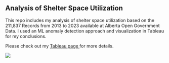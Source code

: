 ## Analysis of Shelter Space Utilization
This repo includes my analysis of shelter space utilization based on the 211,837 Records from 2013 to 2023 available at Alberta Open Government Data. I used an ML anomaly detection approach and visualization in Tableau for my conclusions.


Please check out my <a href=https://public.tableau.com/app/profile/zahra.aminolroaya/viz/AlbertaOpenGovernmentdataonemergencyshelteroccupancy//Sheet4> Tableau page </a> for more details. 


<div class='tableauPlaceholder' id='viz1689282242779' style='position: relative'><noscript><a href='#'><img alt=' ' src='https:&#47;&#47;public.tableau.com&#47;static&#47;images&#47;Al&#47;AlbertaOpenGovernmentdataonemergencyshelteroccupancy&#47;Sheet4&#47;1_rss.png' style='border: none' /></a></noscript><object class='tableauViz'  style='display:none;'><param name='host_url' value='https%3A%2F%2Fpublic.tableau.com%2F' /> <param name='embed_code_version' value='3' /> <param name='site_root' value='' /><param name='name' value='AlbertaOpenGovernmentdataonemergencyshelteroccupancy&#47;Sheet4' /><param name='tabs' value='yes' /><param name='toolbar' value='yes' /><param name='static_image' value='https:&#47;&#47;public.tableau.com&#47;static&#47;images&#47;Al&#47;AlbertaOpenGovernmentdataonemergencyshelteroccupancy&#47;Sheet4&#47;1.png' /> <param name='animate_transition' value='yes' /><param name='display_static_image' value='yes' /><param name='display_spinner' value='yes' /><param name='display_overlay' value='yes' /><param name='display_count' value='yes' /><param name='language' value='en-US' /></object></div>
